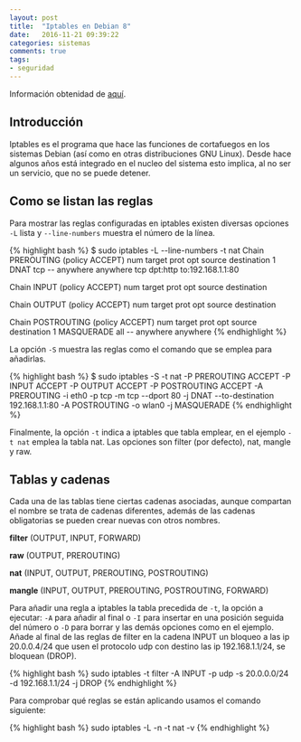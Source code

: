 ```yaml
---
layout: post
title:  "Iptables en Debian 8"
date:   2016-11-21 09:39:22
categories: sistemas
comments: true
tags:
- seguridad
---
```

Información obtenidad de [aquí](https://wiki.debian.org/iptables).


Introducción
------------

Iptables es el programa que hace las funciones de cortafuegos en los sistemas Debian (así como en otras distribuciones GNU Linux). Desde hace algunos años está integrado en el nucleo del sistema esto implica, al no ser un servicio, que no se puede detener. 

Como se listan las reglas
-------------------------

Para mostrar las reglas configuradas en iptables existen diversas opciones `-L` lista y `--line-numbers` muestra el número de la línea.

{% highlight bash %}
$ sudo iptables -L --line-numbers -t nat
Chain PREROUTING (policy ACCEPT)
num  target     prot opt source               destination
1    DNAT       tcp  --  anywhere             anywhere             tcp dpt:http to:192.168.1.1:80

Chain INPUT (policy ACCEPT)
num  target     prot opt source               destination

Chain OUTPUT (policy ACCEPT)
num  target     prot opt source               destination

Chain POSTROUTING (policy ACCEPT)
num  target     prot opt source               destination
1    MASQUERADE  all  --  anywhere             anywhere
{% endhighlight %}

La opción `-S` muestra las reglas como el comando que se emplea para añadirlas.

{% highlight bash %}
$ sudo iptables -S -t nat
-P PREROUTING ACCEPT
-P INPUT ACCEPT
-P OUTPUT ACCEPT
-P POSTROUTING ACCEPT
-A PREROUTING -i eth0 -p tcp -m tcp --dport 80 -j DNAT --to-destination 192.168.1.1:80
-A POSTROUTING -o wlan0 -j MASQUERADE
{% endhighlight %}

Finalmente, la opción `-t` indica a iptables que tabla emplear, en el ejemplo `-t nat` emplea la tabla nat. Las opciones son filter (por defecto), nat, mangle y raw.

Tablas y cadenas
----------------

Cada una de las tablas tiene ciertas cadenas asociadas, aunque compartan el nombre se trata de cadenas diferentes, además de las cadenas obligatorias se pueden crear nuevas con otros nombres.

**filter** (OUTPUT, INPUT, FORWARD)

**raw** (OUTPUT, PREROUTING)

**nat** (INPUT, OUTPUT, PREROUTING, POSTROUTING)

**mangle** (INPUT, OUTPUT, PREROUTING, POSTROUTING, FORWARD)

Para añadir una regla a iptables la tabla precedida de `-t`, la opción a ejecutar: `-A` para añadir al final o `-I` para insertar en una posición seguida del número o `-D` para borrar y las demás opciones como en el ejemplo. Añade al final de las reglas de filter en la cadena INPUT un bloqueo a las ip 20.0.0.4/24 que usen el protocolo udp con destino las ip 192.168.1.1/24, se bloquean (DROP).

{% highlight bash %}
sudo iptables -t filter -A INPUT -p udp -s 20.0.0.0/24 -d 192.168.1.1/24 -j DROP
{% endhighlight %}


Para comprobar qué reglas se están aplicando usamos el comando siguiente:

{% highlight bash %}
sudo iptables -L -n -t nat -v
{% endhighlight %}

